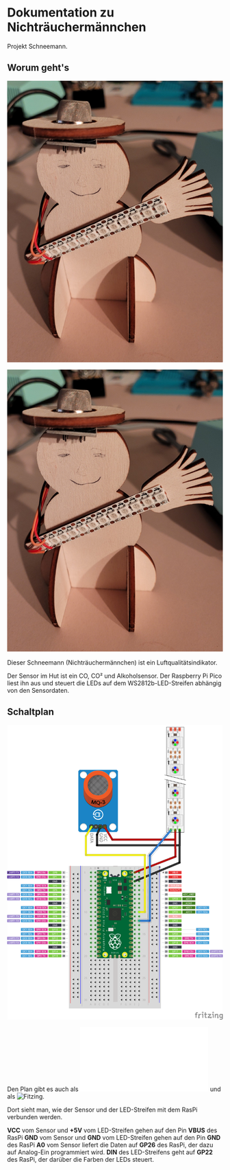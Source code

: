# Dokumentation zu Nichträuchermännchen

Projekt Schneemann.

## Worum geht's

![](smann1.jpg)

![](smann2.jpg)

Dieser Schneemann (Nichträuchermännchen) ist ein Luftqualitätsindikator.

Der Sensor im Hut ist ein CO, CO² und Alkoholsensor. Der Raspberry Pi Pico liest ihn aus und steuert 
die LEDs auf dem WS2812b-LED-Streifen abhängig von den Sensordaten.


## Schaltplan

![](Schaltplan.png)

Den Plan gibt es auch als ![PDF](Schaltplan.pdf) und als ![Fitzing](Schaltplan.fzz).

Dort sieht man, wie der Sensor und der LED-Streifen mit dem RasPi verbunden werden.

**VCC** vom Sensor und **+5V** vom LED-Streifen gehen auf den Pin **VBUS** des RasPi
**GND** vom Sensor und **GND** vom LED-Streifen gehen auf den Pin **GND** des RasPi
**A0** vom Sensor liefert die Daten auf **GP26** des RasPi, der dazu auf Analog-Ein programmiert wird.
**DIN** des LED-Streifens geht auf **GP22** des RasPi, der darüber die Farben der LEDs steuert.

